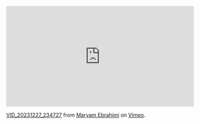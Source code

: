 <div style="padding:53.75% 0 0 0;position:relative;"><iframe src="https://player.vimeo.com/video/898188634?h=a478a8ac49" style="position:absolute;top:0;left:0;width:100%;height:100%;" frameborder="0" allow="autoplay; fullscreen; picture-in-picture" allowfullscreen></iframe></div><script src="https://player.vimeo.com/api/player.js"></script>
<p><a href="https://vimeo.com/898188634">VID_20231227_234727</a> from <a href="https://vimeo.com/user213254048">Maryam Ebrahimi</a> on <a href="https://vimeo.com">Vimeo</a>.</p>
